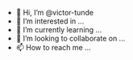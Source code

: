 - 👋 Hi, I’m @victor-tunde
- 👀 I’m interested in ...
- 🌱 I’m currently learning ...
- 💞️ I’m looking to collaborate on ...
- 📫 How to reach me ...

<!---
victor-tunde/victor-tunde is a ✨ special ✨ repository because its `README.md` (this file) appears on your GitHub profile.
You can click the Preview link to take a look at your changes.
--->
